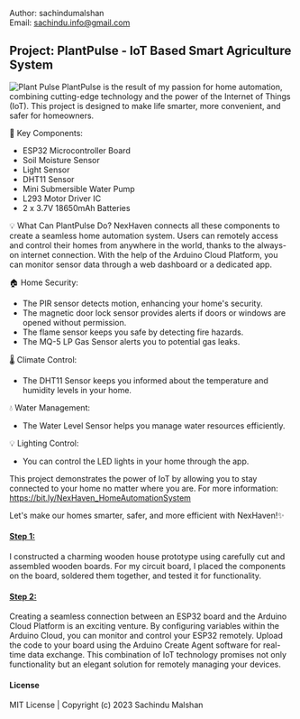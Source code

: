 Author: sachindumalshan <br>
Email: sachindu.info@gmail.com

<h2>Project: PlantPulse - IoT Based Smart Agriculture System</h2>

![Plant Pulse](https://github.com/sachindumalshan/PlantPulse/assets/73152414/b5fce518-c585-476d-956e-caba7e5158cc)
PlantPulse is the result of my passion for home automation, combining cutting-edge technology and the power of the Internet of Things (IoT). This project is designed to make life smarter, more convenient, and safer for homeowners.

🧩 Key Components:
- ESP32 Microcontroller Board
- Soil Moisture Sensor
- Light Sensor
- DHT11 Sensor
- Mini Submersible Water Pump
- L293 Motor Driver IC
- 2 x 3.7V 18650mAh Batteries

💡 What Can PlantPulse Do?
NexHaven connects all these components to create a seamless home automation system. Users can remotely access and control their homes from anywhere in the world, thanks to the always-on internet connection. With the help of the Arduino Cloud Platform, you can monitor sensor data through a web dashboard or a dedicated app.

🏠 Home Security:
- The PIR sensor detects motion, enhancing your home's security.
- The magnetic door lock sensor provides alerts if doors or windows are opened without permission.
- The flame sensor keeps you safe by detecting fire hazards.
- The MQ-5 LP Gas Sensor alerts you to potential gas leaks.

🌡️ Climate Control:
- The DHT11 Sensor keeps you informed about the temperature and humidity levels in your home.

💧 Water Management:
- The Water Level Sensor helps you manage water resources efficiently.

💡 Lighting Control:
- You can control the LED lights in your home through the app.

This project demonstrates the power of IoT by allowing you to stay connected to your home no matter where you are. 
For more information: https://bit.ly/NexHaven_HomeAutomationSystem

Let's make our homes smarter, safer, and more efficient with NexHaven!✨


<h4><u>Step 1:</u></h4>
I constructed a charming wooden house prototype using carefully cut and assembled wooden boards. For my circuit board, I placed the components on the board, soldered them together, and tested it for functionality.

<h4><u>Step 2:</u></h4>
Creating a seamless connection between an ESP32 board and the Arduino Cloud Platform is an exciting venture. By configuring variables within the Arduino Cloud, you can monitor and control your ESP32 remotely. Upload the code to your board using the Arduino Create Agent software for real-time data exchange. This combination of IoT technology promises not only functionality but an elegant solution for remotely managing your devices.


<h4>License</h4>
MIT License | Copyright (c) 2023 Sachindu Malshan
